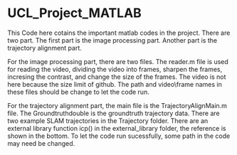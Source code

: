 # UCL_Project_MATLAB
This Code here cotains the important matlab codes in the project. There are two part. The first part is the image processing part. Another part is the trajectory alignment part.

For the image processing part, there are two files. The reader.m file is used for reading the video, dividing the video into frames, sharpen the frames, incresing the contrast, and change the size of the frames. The video is not here because the size limit of github. The path and video\frame names in these files should be change to let the code run.

For the trajectory alignment part, the main file is the TrajectoryAlignMain.m file. The Groundtruthdouble is the groundtruth trajectory data. There are two example SLAM trajectories in the Trajectory folder. There are an external library function icp() in the external_library folder, the reference is shown in the bottom. To let the code run sucessfully, some path in the code may need be changed.
